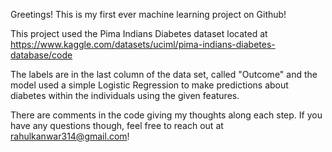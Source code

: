 Greetings! This is my first ever machine learning project on Github! 

This project used the Pima Indians Diabetes dataset located at https://www.kaggle.com/datasets/uciml/pima-indians-diabetes-database/code

The labels are in the last column of the data set, called "Outcome" and the model used a simple Logistic Regression to make predictions about diabetes within 
the individuals using the given features.

There are comments in the code giving my thoughts along each step. If you have any questions though, feel free to reach out at rahulkanwar314@gmail.com!
